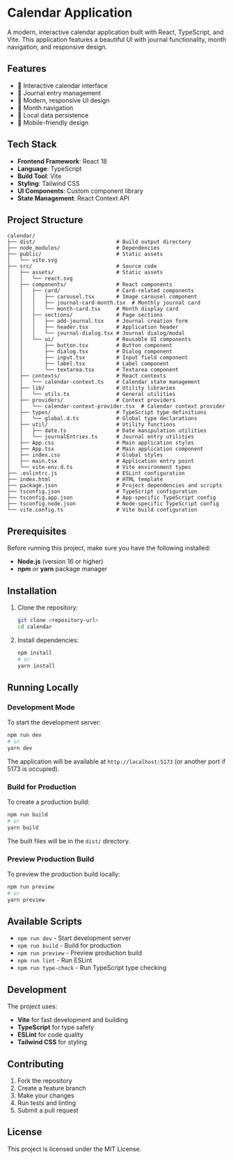 # Calendar Application

A modern, interactive calendar application built with React, TypeScript, and Vite. This application features a beautiful UI with journal functionality, month navigation, and responsive design.

## Features

- 📅 Interactive calendar interface
- 📝 Journal entry management
- 🎨 Modern, responsive UI design
- 🔄 Month navigation
- 💾 Local data persistence
- 📱 Mobile-friendly design

## Tech Stack

- **Frontend Framework**: React 18
- **Language**: TypeScript
- **Build Tool**: Vite
- **Styling**: Tailwind CSS
- **UI Components**: Custom component library
- **State Management**: React Context API

## Project Structure

```
calendar/
├── dist/                          # Build output directory
├── node_modules/                  # Dependencies
├── public/                        # Static assets
│   └── vite.svg
├── src/                           # Source code
│   ├── assets/                    # Static assets
│   │   └── react.svg
│   ├── components/                # React components
│   │   ├── card/                  # Card-related components
│   │   │   ├── carousel.tsx       # Image carousel component
│   │   │   ├── journal-card-month.tsx  # Monthly journal card
│   │   │   └── month-card.tsx     # Month display card
│   │   ├── sections/              # Page sections
│   │   │   ├── add-journal.tsx    # Journal creation form
│   │   │   ├── header.tsx         # Application header
│   │   │   └── journal-dialog.tsx # Journal dialog/modal
│   │   └── ui/                    # Reusable UI components
│   │       ├── button.tsx         # Button component
│   │       ├── dialog.tsx         # Dialog component
│   │       ├── input.tsx          # Input field component
│   │       ├── label.tsx          # Label component
│   │       └── textarea.tsx       # Textarea component
│   ├── contexts/                  # React contexts
│   │   └── calendar-context.ts    # Calendar state management
│   ├── lib/                       # Utility libraries
│   │   └── utils.ts               # General utilities
│   ├── providers/                 # Context providers
│   │   └── calendar-context-provider.tsx  # Calendar context provider
│   ├── types/                     # TypeScript type definitions
│   │   └── global.d.ts            # Global type declarations
│   ├── util/                      # Utility functions
│   │   ├── date.ts                # Date manipulation utilities
│   │   └── journalEntries.ts      # Journal entry utilities
│   ├── App.css                    # Main application styles
│   ├── App.tsx                    # Main application component
│   ├── index.css                  # Global styles
│   ├── main.tsx                   # Application entry point
│   └── vite-env.d.ts              # Vite environment types
├── .eslintrc.js                   # ESLint configuration
├── index.html                     # HTML template
├── package.json                   # Project dependencies and scripts
├── tsconfig.json                  # TypeScript configuration
├── tsconfig.app.json              # App-specific TypeScript config
├── tsconfig.node.json             # Node-specific TypeScript config
└── vite.config.ts                 # Vite build configuration
```

## Prerequisites

Before running this project, make sure you have the following installed:

- **Node.js** (version 16 or higher)
- **npm** or **yarn** package manager

## Installation

1. Clone the repository:

   ```bash
   git clone <repository-url>
   cd calendar
   ```

2. Install dependencies:
   ```bash
   npm install
   # or
   yarn install
   ```

## Running Locally

### Development Mode

To start the development server:

```bash
npm run dev
# or
yarn dev
```

The application will be available at `http://localhost:5173` (or another port if 5173 is occupied).

### Build for Production

To create a production build:

```bash
npm run build
# or
yarn build
```

The built files will be in the `dist/` directory.

### Preview Production Build

To preview the production build locally:

```bash
npm run preview
# or
yarn preview
```

## Available Scripts

- `npm run dev` - Start development server
- `npm run build` - Build for production
- `npm run preview` - Preview production build
- `npm run lint` - Run ESLint
- `npm run type-check` - Run TypeScript type checking

## Development

The project uses:

- **Vite** for fast development and building
- **TypeScript** for type safety
- **ESLint** for code quality
- **Tailwind CSS** for styling

## Contributing

1. Fork the repository
2. Create a feature branch
3. Make your changes
4. Run tests and linting
5. Submit a pull request

## License

This project is licensed under the MIT License.
